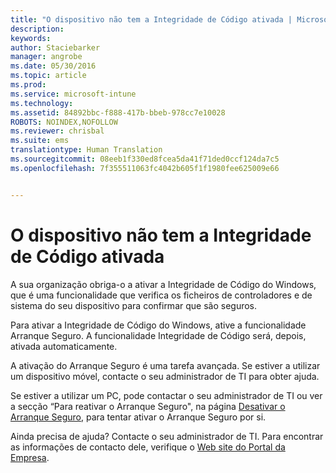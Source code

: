 ```yaml
---
title: "O dispositivo não tem a Integridade de Código ativada | Microsoft Intune"
description: 
keywords: 
author: Staciebarker
manager: angrobe
ms.date: 05/30/2016
ms.topic: article
ms.prod: 
ms.service: microsoft-intune
ms.technology: 
ms.assetid: 84892bbc-f888-417b-bbeb-978cc7e10028
ROBOTS: NOINDEX,NOFOLLOW
ms.reviewer: chrisbal
ms.suite: ems
translationtype: Human Translation
ms.sourcegitcommit: 08eeb1f330ed8fcea5da41f71ded0ccf124da7c5
ms.openlocfilehash: 7f355511063fc4042b605f1f1980fee625009e66


---
```



# O dispositivo não tem a Integridade de Código ativada

A sua organização obriga-o a ativar a Integridade de Código do Windows, que é uma funcionalidade que verifica os ficheiros de controladores e de sistema do seu dispositivo para confirmar que são seguros.

Para ativar a Integridade de Código do Windows, ative a funcionalidade Arranque Seguro. A funcionalidade Integridade de Código será, depois, ativada automaticamente.

A ativação do Arranque Seguro é uma tarefa avançada. Se estiver a utilizar um dispositivo móvel, contacte o seu administrador de TI para obter ajuda.

Se estiver a utilizar um PC, pode contactar o seu administrador de TI ou ver a secção “Para reativar o Arranque Seguro", na página [Desativar o Arranque Seguro](https://msdn.microsoft.com/library/windows/hardware/dn898540(v=vs.85).aspx), para tentar ativar o Arranque Seguro por si.

Ainda precisa de ajuda? Contacte o seu administrador de TI. Para encontrar as informações de contacto dele, verifique o [Web site do Portal da Empresa](http://portal.manage.microsoft.com).





<!--HONumber=Aug16_HO5-->


